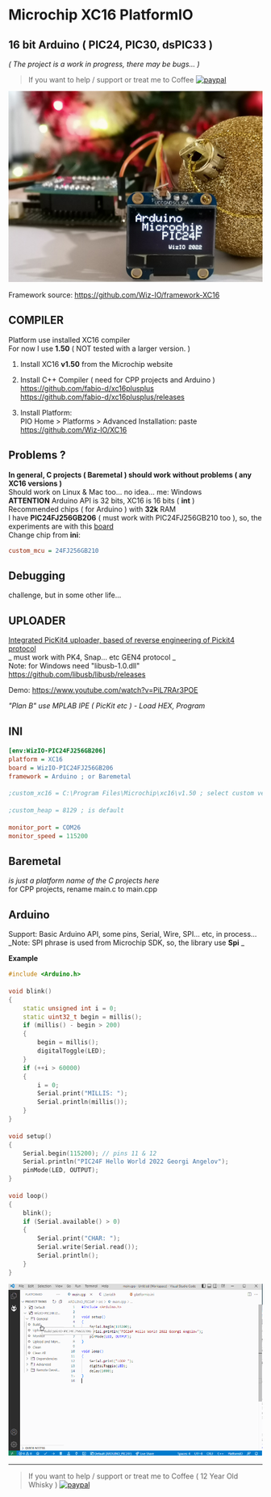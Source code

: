 # Microchip XC16 PlatformIO
## 16 bit Arduino ( PIC24, PIC30, dsPIC33 )
_( The project is a work in progress, there may be bugs... )_


>If you want to help / support or treat me to Coffee  [![paypal](https://www.paypalobjects.com/en_US/i/btn/btn_donate_SM.gif)](https://www.paypal.com/cgi-bin/webscr?cmd=_s-xclick&hosted_button_id=ESUP9LCZMZTD6)

![pic](https://raw.githubusercontent.com/Wiz-IO/LIB/master/images/arduino_pic24f.jpg)

Framework source: https://github.com/Wiz-IO/framework-XC16

## COMPILER<br>
Platform use installed XC16 compiler<br>
For now I use **1.50** ( NOT tested with a larger version. )

1. Install XC16 **v1.50** from the Microchip website

2. Install C++ Compiler ( need for CPP projects and Arduino )<br>
https://github.com/fabio-d/xc16plusplus <br>
https://github.com/fabio-d/xc16plusplus/releases <br>

3. Install Platform:<br>
PIO Home > Platforms > Advanced Installation: paste https://github.com/Wiz-IO/XC16

## Problems ?<br>
**In general, C projects ( Baremetal ) should work without problems ( any XC16 versions )** <br>
Should work on Linux & Mac too... no idea...  me: Windows<br>
**ATTENTION** Arduino API is 32 bits, XC16 is 16 bits ( **int** )<br>
Recommended chips ( for Arduino ) with **32k** RAM<br>
I have **PIC24FJ256GB206** ( must work with PIC24FJ256GB210 too ), so, the experiments are with this [board](https://github.com/Wiz-IO/XC16/blob/main/boards/WizIO-PIC24FJ256GB206.json)<br>
Change chip from **ini**:
```ini
custom_mcu = 24FJ256GB210
```

## Debugging
challenge, but in some other life...


## UPLOADER<br>
[Integrated PicKit4 uploader, based of reverse engineering of Pickit4 protocol](https://github.com/Wiz-IO/XC16/tree/main/builder/frameworks/uploader)<br>
_ must work with PK4, Snap... etc GEN4 protocol _ <br>
Note: for Windows need "libusb-1.0.dll" https://github.com/libusb/libusb/releases<br>

Demo: https://www.youtube.com/watch?v=PiL7RAr3POE <br>

_"Plan B" use MPLAB IPE ( PicKit etc ) - Load HEX, Program_<br>



## INI
```ini
[env:WizIO-PIC24FJ256GB206]
platform = XC16
board = WizIO-PIC24FJ256GB206
framework = Arduino ; or Baremetal

;custom_xc16 = C:\Program Files\Microchip\xc16\v1.50 ; select custom version, default is 1.50

;custom_heap = 8129 ; is default

monitor_port = COM26
monitor_speed = 115200
```

## Baremetal
_is just a platform name of the C projects here_ <br>
for CPP projects, rename main.c to main.cpp

## Arduino 
Support: Basic Arduino API, some pins, Serial, Wire, SPI... etc, in process... <br>
_Note: SPI phrase is used from Microchip SDK, so, the library use **Spi** _

**Example**
```cpp
#include <Arduino.h>

void blink()
{
    static unsigned int i = 0;
    static uint32_t begin = millis();
    if (millis() - begin > 200)
    {
        begin = millis();
        digitalToggle(LED);
    }
    if (++i > 60000)
    {
        i = 0;
        Serial.print("MILLIS: ");
        Serial.println(millis());
    }
}

void setup()
{
    Serial.begin(115200); // pins 11 & 12
    Serial.println("PIC24F Hello World 2022 Georgi Angelov");
    pinMode(LED, OUTPUT);
}

void loop()
{
    blink();
    if (Serial.available() > 0)
    {
        Serial.print("CHAR: ");
        Serial.write(Serial.read());
        Serial.println();
    }
}
```

![gif](https://raw.githubusercontent.com/Wiz-IO/LIB/master/images/xc16.gif)

<hr>

>If you want to help / support or treat me to Coffee ( 12 Year Old Whisky ) [![paypal](https://www.paypalobjects.com/en_US/i/btn/btn_donate_SM.gif)](https://www.paypal.com/cgi-bin/webscr?cmd=_s-xclick&hosted_button_id=ESUP9LCZMZTD6)
